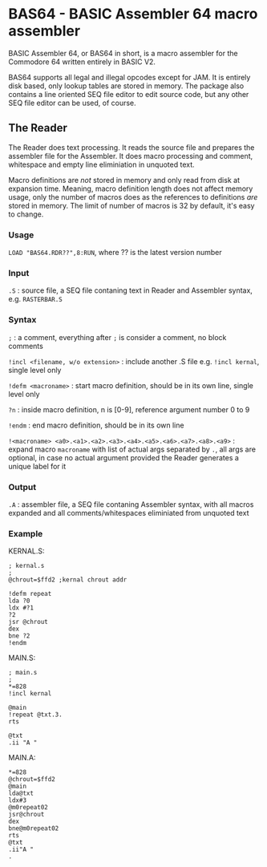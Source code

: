 # BAS64 - BASIC Assembler 64 macro assembler

BASIC Assembler 64, or BAS64 in short, is a macro assembler for the Commodore 64 written entirely in BASIC V2.

BAS64 supports all legal and illegal opcodes except for JAM. It is entirely disk based, only lookup tables are stored in memory. The package also contains a line oriented SEQ file editor to edit source code, but any other SEQ file editor can be used, of course.

## The Reader

The Reader does text processing. It reads the source file and prepares the assembler file for the Assembler. It does macro processing and comment, whitespace and empty line eliminiation in unquoted text.

Macro definitions are _not_ stored in memory and only read from disk at expansion time. Meaning, macro definition length does not affect memory usage, only the number of macros does as the references to definitions _are_ stored in memory. The limit of number of macros is 32 by default, it's easy to change.

### Usage
`LOAD "BAS64.RDR??",8:RUN`, where ?? is the latest version number

### Input
`.S`
: source file, a SEQ file contaning text in Reader and Assembler syntax, e.g. `RASTERBAR.S`

### Syntax

`;`
: a comment, everything after `;` is consider a comment, no block comments

`!incl <filename, w/o extension>`
: include another .S file e.g. `!incl kernal`, single level only

`!defm <macroname>`
: start macro definition, should be in its own line, single level only

`?n`
: inside macro definition, n is [0-9], reference argument number 0 to 9

`!endm`
: end macro definition, should be in its own line

`!<macroname> <a0>.<a1>.<a2>.<a3>.<a4>.<a5>.<a6>.<a7>.<a8>.<a9>`
: expand macro `macroname` with list of actual args separated by `.`, all args are optional, in case no actual argument provided the Reader generates a unique label for it

### Output
`.A`
: assembler file, a SEQ file contaning Assembler syntax, with all macros expanded and all comments/whitespaces eliminiated from unquoted text

### Example
KERNAL.S:
```
; kernal.s
;
@chrout=$ffd2 ;kernal chrout addr

!defm repeat
lda ?0
ldx #?1
?2
jsr @chrout
dex
bne ?2
!endm
```
MAIN.S:
```
; main.s
;
*=828
!incl kernal

@main
!repeat @txt.3.
rts

@txt
.ii "A "
```
MAIN.A:
```
*=828
@chrout=$ffd2
@main
lda@txt
ldx#3
@m0repeat02
jsr@chrout
dex
bne@m0repeat02
rts
@txt
.ii"A "
.
```
